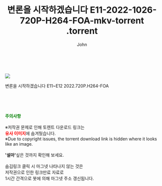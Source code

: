 ﻿---
layout: post
title:  "                   변론을 시작하겠습니다 E11-2022-1026-720P-H264-FOA-mkv-torrent                .torrent"
author: John
categories: [ 드라마 ]
tags: [  ]
image: https://torrentrj59.com/uploadfile/full/398a1b3169f5bd272d668b1700d15791e9a66363.jpg 
description: "                   변론을 시작하겠습니다 E11-2022-1026-720P-H264-FOA-mkv-torrent                 torrent 정보 공유"
toc: true
toc_sticky: true
---

<br>
<p><img src="https://torrentrj59.com/uploadfile/full/398a1b3169f5bd272d668b1700d15791e9a66363.jpg"/></p>
 변론을 시작하겠습니다 E11~E12 2022.720P.H264-FOA    
    
<br><br><br>
<p data-ke-size="size16"><b><span style="color: green;">주의사항</span></b><br /><br />※저작권 문제로 인해 토렌트 다운로드 링크는<br /><b><span style="color: red;">유사 이미지</span></b>에 숨겨뒀습니다.<br />※Due to copyright issues, the torrent download link is hidden where it looks like an image.<br /><br /><b>'설마'</b>싶은 것까지 확인해 보세요.<br /><br />숨김링크 클릭 시 마그넷 나타나지 않는 것은<br />저작권으로 인한 링크만료 자료로<br />1시간 간격으로 봇에 의해 마그넷 주소 갱신됩니다.</p>
